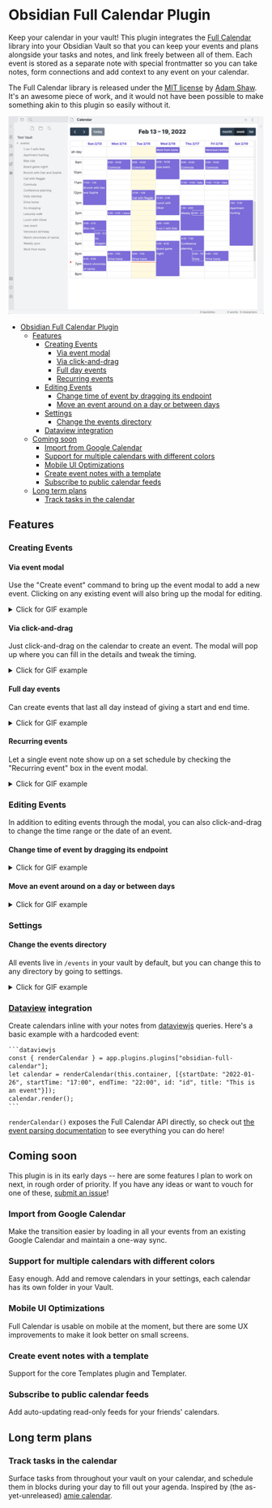 # Obsidian Full Calendar Plugin

Keep your calendar in your vault! This plugin integrates the [Full Calendar](https://github.com/fullcalendar/fullcalendar) library into your Obsidian Vault so that you can keep your events and plans alongside your tasks and notes, and link freely between all of them. Each event is stored as a separate note with special frontmatter so you can take notes, form connections and add context to any event on your calendar.

The Full Calendar library is released under the [MIT license](https://github.com/fullcalendar/fullcalendar/blob/master/LICENSE.txt) by [Adam Shaw](https://github.com/arshaw). It's an awesome piece of work, and it would not have been possible to make something akin to this plugin so easily without it.

![Sample Calendar](docs/assets/sample-calendar.png)

- [Obsidian Full Calendar Plugin](#obsidian-full-calendar-plugin)
  - [Features](#features)
    - [Creating Events](#creating-events)
      - [Via event modal](#via-event-modal)
      - [Via click-and-drag](#via-click-and-drag)
      - [Full day events](#full-day-events)
      - [Recurring events](#recurring-events)
    - [Editing Events](#editing-events)
      - [Change time of event by dragging its endpoint](#change-time-of-event-by-dragging-its-endpoint)
      - [Move an event around on a day or between days](#move-an-event-around-on-a-day-or-between-days)
    - [Settings](#settings)
      - [Change the events directory](#change-the-events-directory)
    - [Dataview integration](#dataview-integration)
  - [Coming soon](#coming-soon)
    - [Import from Google Calendar](#import-from-google-calendar)
    - [Support for multiple calendars with different colors](#support-for-multiple-calendars-with-different-colors)
    - [Mobile UI Optimizations](#mobile-ui-optimizations)
    - [Create event notes with a template](#create-event-notes-with-a-template)
    - [Subscribe to public calendar feeds](#subscribe-to-public-calendar-feeds)
  - [Long term plans](#long-term-plans)
    - [Track tasks in the calendar](#track-tasks-in-the-calendar)

## Features

### Creating Events

#### Via event modal

Use the "Create event" command to bring up the event modal to add a new event. Clicking on any existing event will also bring up the modal for editing.

<details>
<summary>Click for GIF example</summary>
<img src='docs/assets/create-event-modal.gif'>
</details>

#### Via click-and-drag

Just click-and-drag on the calendar to create an event. The modal will pop up where you can fill in the details and tweak the timing.

<details>
<summary>Click for GIF example</summary>
<img src='docs/assets/create-event.gif'>
</details>

#### Full day events

Can create events that last all day instead of giving a start and end time.

<details>
<summary>Click for GIF example</summary>
<img src='docs/assets/create-event-fullday.gif'>
</details>

#### Recurring events

Let a single event note show up on a set schedule by checking the "Recurring event" box in the event modal.

<details>
<summary>Click for GIF example</summary>
<img src='docs/assets/create-event-recurring.gif'>
</details>

### Editing Events

In addition to editing events through the modal, you can also click-and-drag
to change the time range or the date of an event.

#### Change time of event by dragging its endpoint

<details>
<summary>Click for GIF example</summary>
<img src='docs/assets/edit-event-drag.gif'>
</details>

#### Move an event around on a day or between days

<details>
<summary>Click for GIF example</summary>
<img src='docs/assets/moving-event.gif'>
</details>

### Settings

#### Change the events directory

All events live in `/events` in your vault by default, but you can change this to any directory by going to settings.

<details>
<summary>Click for GIF example</summary>
<img src='docs/assets/change-calendar-directory.gif'>
</details>

### [Dataview](https://github.com/blacksmithgu/obsidian-dataview) integration

Create calendars inline with your notes from [dataviewjs](https://blacksmithgu.github.io/obsidian-dataview/api/intro/) queries. Here's a basic example with a hardcoded event:

````
```dataviewjs
const { renderCalendar } = app.plugins.plugins["obsidian-full-calendar"];
let calendar = renderCalendar(this.container, [{startDate: "2022-01-26", startTime: "17:00", endTime: "22:00", id: "id", title: "This is an event"}]);
calendar.render();
```
````

`renderCalendar()` exposes the Full Calendar API directly, so check out [the event parsing documentation](https://fullcalendar.io/docs/event-parsing) to see everything you can do here!

## Coming soon

This plugin is in its early days -- here are some features I plan to work on next, in rough order of priority. If you have any ideas or want to vouch for one of these, [submit an issue](https://github.com/davish/obsidian-full-calendar/issues)!

### Import from Google Calendar

Make the transition easier by loading in all your events from an existing Google Calendar and maintain a one-way sync.

### Support for multiple calendars with different colors

Easy enough. Add and remove calendars in your settings, each calendar has its own folder in your Vault.

### Mobile UI Optimizations

Full Calendar is usable on mobile at the moment, but there are some UX improvements to make it look better on small screens.

### Create event notes with a template

Support for the core Templates plugin and Templater.

### Subscribe to public calendar feeds

Add auto-updating read-only feeds for your friends' calendars.

## Long term plans

### Track tasks in the calendar

Surface tasks from throughout your vault on your calendar, and schedule them in blocks during your day to fill out your agenda. Inspired by (the as-yet-unreleased) [amie calendar](https://amie.so).
